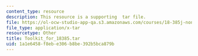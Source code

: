 ```yaml
---
content_type: resource
description: This resource is a supporting  tar file.
file: https://ol-ocw-studio-app-qa.s3.amazonaws.com/courses/18-385j-nonlinear-dynamics-and-chaos-fall-2014/1a1e6458f8ebe306b8be392b5bca879b_Toolkit_for_18385.tar
file_type: application/x-tar
resourcetype: Other
title: Toolkit_for_18385.tar
uid: 1a1e6458-f8eb-e306-b8be-392b5bca879b
---
```

